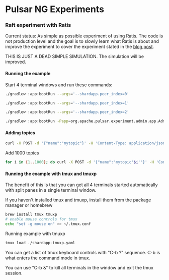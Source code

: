 # Pulsar NG Experiments


### Raft experiment with Ratis

Current status: As simple as possible experiment of using Ratis. The code is not production level and the goal is to slowly learn what Ratis is about and improve the experiment to cover the experiment stated in the [blog post](https://codingthestreams.com/pulsar/2022/10/24/rearchitecting-pulsar-part-2.html#experimenting-with-apache-ratis-and-the-sharding-model).

THIS IS JUST A DEAD SIMPLE SIMULATION. The simulation will be improved.


#### Running the example

Start 4 terminal windows and run these commands:

```bash
./gradlew :app:bootRun --args='--shardapp.peer_index=0'
```

```bash
./gradlew :app:bootRun --args='--shardapp.peer_index=1'
```

```bash
./gradlew :app:bootRun --args='--shardapp.peer_index=2'
```

```bash
./gradlew :app:bootRun -Papp=org.apache.pulsar.experiment.admin.app.AdminApp --args='--server.port=8080'
```

#### Adding topics

```bash
curl -X POST -d '{"name":"mytopic"}' -H 'Content-Type: application/json' http://localhost:8080/topics
```

Add 1000 topics
```bash
for i in {1..1000}; do curl -X POST -d '{"name":"mytopic'$i'"}' -H 'Content-Type: application/json' http://localhost:8080/topics; done
```

#### Running the example with tmux and tmuxp

The benefit of this is that you can get all 4 terminals started automatically with split panes in a single terminal window. 

If you haven't installed tmux and tmuxp, install them from the package manager or homebrew
```bash
brew install tmux tmuxp
# enable mouse controls for tmux
echo "set -g mouse on" >> ~/.tmux.conf
```

Running example with tmuxp
```bash
tmux load ./shardapp-tmuxp.yaml
```

You can get a list of tmux keyboard controls with "C-b ?" sequence. C-b is what enters the command mode in tmux.

You can use "C-b &" to kill all terminals in the window and exit the tmux session.